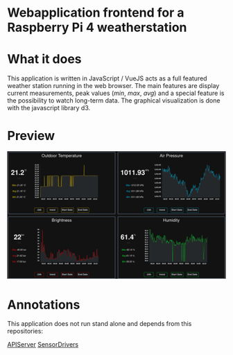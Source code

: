 # Webapplication frontend for a Raspberry Pi 4 weatherstation

# What it does
This application is written in JavaScript / VueJS acts as a full featured weather station running in the web browser.
The main features are display current measurements, peak values (*min*, *max*, *avg*) and a special feature is the possibility to watch long-term data.
The graphical visualization is done with the javascript library d3.

# Preview
![Weatherstation](./src/assets/preview.png)

# Annotations
This application does not run stand alone and depends from this repositories:

[APIServer](https://github.com/wolfbiker1/weatherStationAPIServer)
[SensorDrivers](https://github.com/wolfbiker1/sensorDrivers)